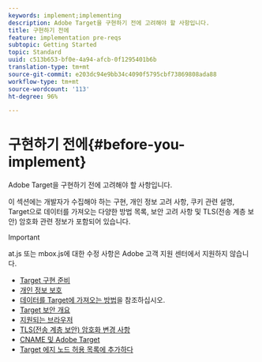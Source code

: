 ```yaml
---
keywords: implement;implementing
description: Adobe Target을 구현하기 전에 고려해야 할 사항입니다.
title: 구현하기 전에
feature: implementation pre-reqs
subtopic: Getting Started
topic: Standard
uuid: c513b653-bf0e-4a94-afcb-0f1295401b6b
translation-type: tm+mt
source-git-commit: e203dc94e9bb34c4090f5795cbf73869808ada88
workflow-type: tm+mt
source-wordcount: '113'
ht-degree: 96%

---
```



# 구현하기 전에{#before-you-implement}

Adobe Target을 구현하기 전에 고려해야 할 사항입니다.

이 섹션에는 개발자가 수집해야 하는 구현, 개인 정보 고려 사항, 쿠키 관련 설명, Target으로 데이터를 가져오는 다양한 방법 목록, 보안 고려 사항 및 TLS(전송 계층 보안) 암호화 관련 정보가 포함되어 있습니다.

>[!IMPORTANT]
>
>at.js 또는 mbox.js에 대한 수정 사항은 Adobe 고객 지원 센터에서 지원하지 않습니다.

- [Target 구현 준비](prepare-to-implement-target.md)
- [개인 정보 보호](c-privacy/privacy.md)
- [데이터를 Target에 가져오는 방법](c-methods-to-get-data-into-target/methods-to-get-data-into-target.md)을 참조하십시오.
- [Target 보안 개요](target-security-overview.md)
- [지원되는 브라우저](supported-browsers.md)
- [TLS(전송 계층 보안) 암호화 변경 사항](tls-transport-layer-security-encryption.md)
- [CNAME 및 Adobe Target](implement-cname-support-in-target.md)
- [Target 에지 노드 허용 목록에 추가하다](/help/c-implementing-target/c-considerations-before-you-implement-target/allowlist-edges.md)